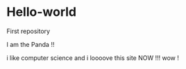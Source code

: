 # Hello-world
First repository

I am the Panda !!

i like computer science and i loooove this site NOW !!! wow !


